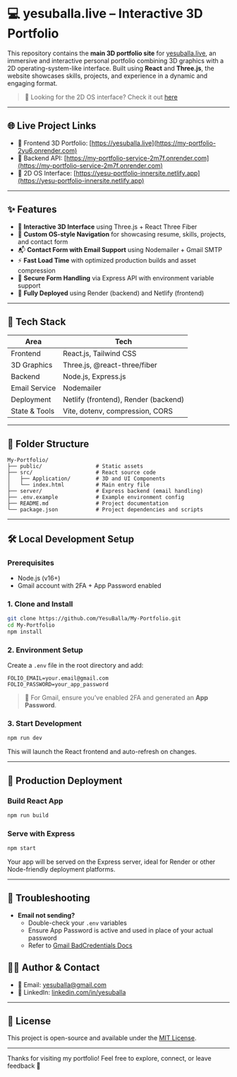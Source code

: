 # 💻 yesuballa.live – Interactive 3D Portfolio

This repository contains the **main 3D portfolio site** for [yesuballa.live](https://my-portfolio-2yu6.onrender.com), an immersive and interactive personal portfolio combining 3D graphics with a 2D operating-system-like interface. Built using **React** and **Three.js**, the website showcases skills, projects, and experience in a dynamic and engaging format.

> 🎨 Looking for the 2D OS interface? Check it out [here](https://github.com/YesuBalla/My-Portfolio-InnerSite.git)

---

## 🌐 Live Project Links

- 🔗 Frontend 3D Portfolio: [https://yesuballa.live](https://my-portfolio-2yu6.onrender.com)
- 🔗 Backend API: [https://my-portfolio-service-2m7f.onrender.com](https://my-portfolio-service-2m7f.onrender.com)
- 🔗 2D OS Interface: [https://yesu-portfolio-innersite.netlify.app](https://yesu-portfolio-innersite.netlify.app)

---

## ✨ Features

- 🧭 **Interactive 3D Interface** using Three.js + React Three Fiber
- 🧠 **Custom OS-style Navigation** for showcasing resume, skills, projects, and contact form
- 📬 **Contact Form with Email Support** using Nodemailer + Gmail SMTP
- ⚡ **Fast Load Time** with optimized production builds and asset compression
- 🔐 **Secure Form Handling** via Express API with environment variable support
- 🚀 **Fully Deployed** using Render (backend) and Netlify (frontend)

---

## 🧰 Tech Stack

| Area         | Tech                             |
|--------------|----------------------------------|
| Frontend     | React.js, Tailwind CSS           |
| 3D Graphics  | Three.js, @react-three/fiber     |
| Backend      | Node.js, Express.js              |
| Email Service| Nodemailer                       |
| Deployment   | Netlify (frontend), Render (backend) |
| State & Tools| Vite, dotenv, compression, CORS  |

---

## 📁 Folder Structure

```
My-Portfolio/
├── public/                 # Static assets
├── src/                    # React source code
│   ├── Application/        # 3D and UI Components
│   └── index.html          # Main entry file
├── server/                 # Express backend (email handling)
├── .env.example            # Example environment config
├── README.md               # Project documentation
└── package.json            # Project dependencies and scripts
```

---

## 🛠️ Local Development Setup

### Prerequisites

- Node.js (v16+)
- Gmail account with 2FA + App Password enabled

### 1. Clone and Install

```bash
git clone https://github.com/YesuBalla/My-Portfolio.git
cd My-Portfolio
npm install
```

### 2. Environment Setup

Create a `.env` file in the root directory and add:

```
FOLIO_EMAIL=your.email@gmail.com
FOLIO_PASSWORD=your_app_password
```

> 🔐 For Gmail, ensure you’ve enabled 2FA and generated an **App Password**.

### 3. Start Development

```bash
npm run dev
```

This will launch the React frontend and auto-refresh on changes.

---

## 🚀 Production Deployment

### Build React App

```bash
npm run build
```

### Serve with Express

```bash
npm start
```

Your app will be served on the Express server, ideal for Render or other Node-friendly deployment platforms.

---

## 🧪 Troubleshooting

- **Email not sending?**
  - Double-check your `.env` variables
  - Ensure App Password is active and used in place of your actual password
  - Refer to [Gmail BadCredentials Docs](https://support.google.com/mail/?p=BadCredentials)


## 🙋‍♂️ Author & Contact

- 📧 Email: [yesuballa@gmail.com](mailto:yesuballa@gmail.com)
- 💼 LinkedIn: [linkedin.com/in/yesuballa](https://www.linkedin.com/in/yesuballa/)

---

## 🪪 License

This project is open-source and available under the [MIT License](LICENSE).

---

Thanks for visiting my portfolio! Feel free to explore, connect, or leave feedback 🙌
